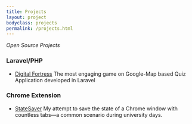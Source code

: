 ```yaml
---
title: Projects
layout: project
bodyclass: projects
permalink: /projects.html
---
```


*Open Source Projects*

### Laravel/PHP

* [Digital Fortress](https://github.com/arka-nitd/digitalfortress) <span>The most engaging game on Google-Map based Quiz Application developed in Laravel</span>

### Chrome Extension
* [StateSaver](https://github.com/arka-nitd/state_saver)  <span>My attempt to save the state of a Chrome window with countless tabs—a common scenario during university days.</span>
